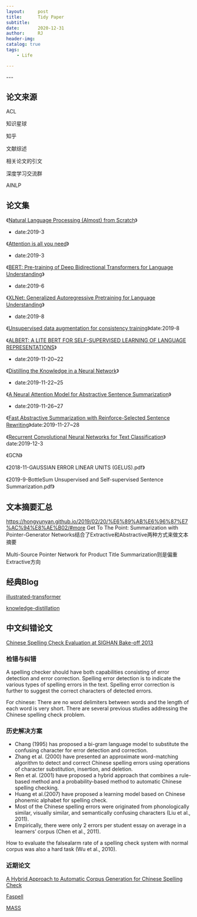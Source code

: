 ```yaml
---
layout:     post
title:      Tidy Paper
subtitle:   
date:       2020-12-31
author:     RJ
header-img: 
catalog: true
tags:
    - Life

---
```

<p id = "build"></p>
---

## 论文来源

ACL

知识星球

知乎

文献综述

相关论文的引文

深度学习交流群

AINLP

## 论文集


《[Natural Language Processing (Almost) from Scratch](http://www.jmlr.org/papers/volume12/collobert11a/collobert11a.pdf)》
- date:2019-3

《[Attention is all you need](https://arxiv.org/pdf/1706.03762.pdf)》
- date:2019-3

《[BERT: Pre-training of Deep Bidirectional Transformers for Language Understanding](https://arxiv.org/pdf/1810.04805.pdf)》
- date:2019-6

《[XLNet: Generalized Autoregressive Pretraining for Language Understanding](https://arxiv.org/pdf/1906.08237.pdf)》
- date:2019-8

《[Unsupervised data augmentation for consistency training](https://arxiv.org/pdf/1904.12848.pdf)》date:2019-8

《[ALBERT: A LITE BERT FOR SELF-SUPERVISED LEARNING OF LANGUAGE REPRESENTATIONS](https://openreview.net/pdf?id=H1eA7AEtvS)》
- date:2019-11-20~22


《[Distilling the Knowledge in a Neural Network](https://arxiv.org/pdf/1503.02531.pdf)》 
- date:2019-11-22~25

《[A Neural Attention Model for Abstractive Sentence Summarization](https://arxiv.org/pdf/1509.00685.pdf)》
- date:2019-11-26~27

《[Fast Abstractive Summarization with Reinforce-Selected Sentence Rewriting](https://www.aclweb.org/anthology/P18-1063.pdf)》date:2019-11-27~28

《[Recurrent Convolutional Neural Networks for Text Classification](https://www.aaai.org/ocs/index.php/AAAI/AAAI15/paper/download/9745/9552)》date:2019-12-3

《GCN》

《2018-11-GAUSSIAN ERROR LINEAR UNITS (GELUS).pdf》

《2019-9-BottleSum Unsupervised and Self-supervised Sentence Summarization.pdf》


## 文本摘要汇总

https://hongyunyan.github.io/2019/02/20/%E6%89%AB%E6%96%87%E7%AC%94%E8%AE%B02/#more
Get To The Point: Summarization with Pointer-Generator Networks结合了Extractive和Abstractive两种方式来做文本摘要

Multi-Source Pointer Network for Product Title Summarization则是偏重Extractive方向


## 经典Blog

[illustrated-transformer](https://jalammar.github.io/illustrated-transformer/)

[knowledge-distillation](https://medium.com/neuralmachine/knowledge-distillation-dc241d7c2322)




## 中文纠错论文

[Chinese Spelling Check Evaluation at SIGHAN Bake-off 2013](https://www.aclweb.org/anthology/W13-4406.pdf)

### 检错与纠错
A spelling checker should have both capabilities consisting of error detection and error correction. Spelling error detection is to indicate the various types of spelling errors in the text. Spelling error correction is further to suggest the correct characters of detected errors.

For chinese: There are no word delimiters between words and the length of each word is very short. There are several previous studies addressing the Chinese spelling check problem.

### 历史解决方案
- Chang (1995) has proposed a bi-gram language model to substitute the confusing character for error detection and correction.
- Zhang et al. (2000) have presented an approximate word-matching algorithm to detect and correct Chinese spelling errors using operations of character substitution, insertion, and deletion.
- Ren et al. (2001) have proposed a hybrid approach that combines a rule-based method and a probability-based method to automatic Chinese spelling checking.
- Huang et al.(2007) have proposed a learning model based on Chinese phonemic alphabet for spelling check. 
- Most of the Chinese spelling errors were originated from phonologically similar, visually similar, and semantically confusing characters (Liu et al., 2011). 
- Empirically, there were only 2 errors per student essay on average in a learners’ corpus
(Chen et al., 2011).

How to evaluate the falsealarm rate of a spelling check system with normal corpus was also a hard task (Wu et al., 2010). 

### 近期论文
[A Hybrid Approach to Automatic Corpus Generation for Chinese Spelling Check](https://www.aclweb.org/anthology/D18-1273.pdf)

[Faspell](https://www.aclweb.org/anthology/D19-5522.pdf)

[MASS](https://arxiv.org/pdf/1905.02450.pdf)

